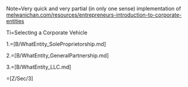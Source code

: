 Note=Very quick and very partial (in only one sense) implementation of <a href="http://melwanichan.com/resources/entrepreneurs-introduction-to-corporate-entities/">melwanichan.com/resources/entrepreneurs-introduction-to-corporate-entities</a>

Ti=Selecting a Corporate Vehicle

1.=[B/WhatEntity_SoleProprietorship.md]

2.=[B/WhatEntity_GeneralPartnership.md]

3.=[B/WhatEntity_LLC.md]

=[Z/Sec/3]